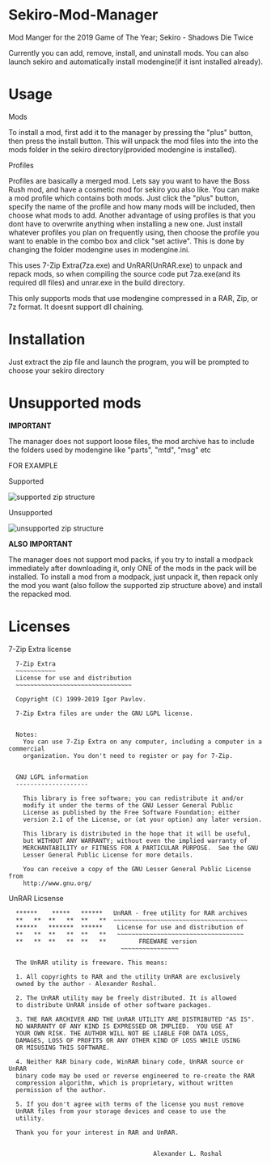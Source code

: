 # Sekiro-Mod-Manager
Mod Manger for the 2019 Game of The Year; Sekiro - Shadows Die Twice

Currently you can add, remove, install, and uninstall mods. You can also launch sekiro and automatically install modengine(if it isnt installed already).


# Usage

Mods

To install a mod, first add it to the manager by pressing the "plus" button, then press the install button. This will unpack the mod files into the into the mods folder in the sekiro directory(provided modengine is installed). 



Profiles

Profiles are basically a merged mod. Lets say you want to have the Boss Rush mod, and have a cosmetic mod for sekiro you also like. You can make a mod profile which contains both mods.  Just click the "plus" button, specify the name of the profile and how many mods will be included, then choose what mods to add. Another advantage of using profiles is that you dont have to overwrite anything when installing a new one. Just install whatever profiles you plan on frequently using, then choose the profile you want to enable in the combo box and click "set active". This is done by changing the folder modengine uses in modengine.ini.   


This uses 7-Zip Extra(7za.exe) and UnRAR(UnRAR.exe) to unpack and repack mods, so when compiling the source code put 7za.exe(and its required dll files) and unrar.exe in the build directory.


This only supports mods that use modengine compressed in a RAR, Zip, or 7z format. It doesnt support dll chaining.


# Installation

Just extract the zip file and launch the program, you will be prompted to choose your sekiro directory  



# Unsupported mods
  
**IMPORTANT**

The manager does not support loose files, the mod archive has to include the folders used by modengine like "parts", "mtd", "msg" etc


FOR EXAMPLE


Supported

![supported zip structure](https://i.imgur.com/vpfHSCX.png)






Unsupported

![unsupported zip structure](https://i.imgur.com/5FLBuZN.png)





**ALSO IMPORTANT** 


The manager does not support mod packs, if you try to install a modpack immediately after downloading it, only ONE of the mods in the pack will be installed. 
To install a mod from a modpack, just unpack it, then repack only the mod you want (also follow the supported zip structure above) and install the repacked mod.



# Licenses

7-Zip Extra license

      7-Zip Extra
      ~~~~~~~~~~~
      License for use and distribution
      ~~~~~~~~~~~~~~~~~~~~~~~~~~~~~~~~

      Copyright (C) 1999-2019 Igor Pavlov.

      7-Zip Extra files are under the GNU LGPL license.

      
      Notes: 
        You can use 7-Zip Extra on any computer, including a computer in a commercial 
        organization. You don't need to register or pay for 7-Zip.


      GNU LGPL information
      --------------------

        This library is free software; you can redistribute it and/or
        modify it under the terms of the GNU Lesser General Public
        License as published by the Free Software Foundation; either
        version 2.1 of the License, or (at your option) any later version.

        This library is distributed in the hope that it will be useful,
        but WITHOUT ANY WARRANTY; without even the implied warranty of
        MERCHANTABILITY or FITNESS FOR A PARTICULAR PURPOSE.  See the GNU
        Lesser General Public License for more details.

        You can receive a copy of the GNU Lesser General Public License from 
        http://www.gnu.org/



UnRAR Licsense



      ******    *****   ******   UnRAR - free utility for RAR archives
      **   **  **   **  **   **  ~~~~~~~~~~~~~~~~~~~~~~~~~~~~~~~~~~~~~
      ******   *******  ******    License for use and distribution of
      **   **  **   **  **   **   ~~~~~~~~~~~~~~~~~~~~~~~~~~~~~~~~~~~
      **   **  **   **  **   **         FREEWARE version
                                   ~~~~~~~~~~~~~~~~

      The UnRAR utility is freeware. This means:

      1. All copyrights to RAR and the utility UnRAR are exclusively
      owned by the author - Alexander Roshal.

      2. The UnRAR utility may be freely distributed. It is allowed
      to distribute UnRAR inside of other software packages.

      3. THE RAR ARCHIVER AND THE UnRAR UTILITY ARE DISTRIBUTED "AS IS".
      NO WARRANTY OF ANY KIND IS EXPRESSED OR IMPLIED.  YOU USE AT 
      YOUR OWN RISK. THE AUTHOR WILL NOT BE LIABLE FOR DATA LOSS, 
      DAMAGES, LOSS OF PROFITS OR ANY OTHER KIND OF LOSS WHILE USING
      OR MISUSING THIS SOFTWARE.

      4. Neither RAR binary code, WinRAR binary code, UnRAR source or UnRAR
      binary code may be used or reverse engineered to re-create the RAR
      compression algorithm, which is proprietary, without written
      permission of the author.

      5. If you don't agree with terms of the license you must remove
      UnRAR files from your storage devices and cease to use the
      utility.

      Thank you for your interest in RAR and UnRAR.


                                            Alexander L. Roshal
